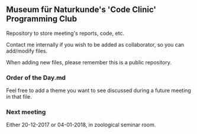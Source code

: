 ## Museum für Naturkunde's 'Code Clinic' Programming Club

Repository to store meeting's reports, code, etc.  

Contact me internally if you wish to be added as collaborator, so you can add/modify files.

When adding new files, please remember this is a public repository.

### Order of the Day.md

Feel free to add a theme you want to see discussed during a future meeting in that file.

### Next meeting

Either 20-12-2017 or 04-01-2018, in zoological seminar room.
